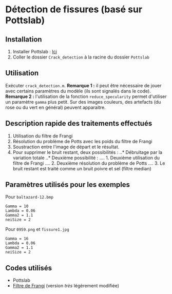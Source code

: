 # Détection de fissures (basé sur Pottslab)

## Installation
1. Installer Pottslab : [Ici](https://github.com/mstorath/Pottslab)
2. Coller le dossier `Crack_detection` à la racine du dossier `Pottslab`

## Utilisation
Exécuter `crack_detection.m`.
**Remarque 1 :** il peut être nécessaire de jouer avec certains paramètres du modèle (ils sont signalés dans le code).
**Remarque 2 :** l'utilisation de la fonction `reduce_specularity` permet d'utiliser un paramètre `gamma` plus petit. Sur des images couleurs, des artefacts (du rose ou du vert en général) peuvent apparaitre.

## Description rapide des traitements effectués
1. Utilisation du filtre de Frangi
2. Résolution du problème de Potts avec les poids du filtre de Frangi
3. Soustraction entre l'image de départ et le résultat.
4. Pour supprimer le bruit restant, deux possibilités :
..* Débruitage par la variation totale
..* Deuxième possibilité :
.... 1. Deuxième utilisation du filtre de Frangi
.... 2. Deuxième résolution du problème de Potts
.... 3. Le bruit restant est traité comme un bruit poivre et sel (filtre median)

## Paramètres utilisés pour les exemples
Pour `baltazard-12.bmp`
```
Gamma = 10
Lambda = 0.06
Gamma2 = 1.1
neiSize = 2
```

Pour `0959.png` et `fissure1.jpg`
```
Gamma = 16
Lambda = 0.06
Gamma2 = 1.1
neiSize = 2
```

## Codes utilisés
* Pottslab
* [Filtre de Frangi](https://fr.mathworks.com/matlabcentral/fileexchange/24409-hessian-based-frangi-vesselness-filter) (version *très* légèrement modifiée)